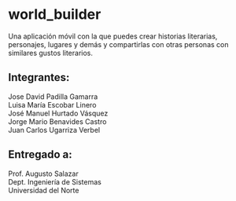 # world_builder  

Una aplicación móvil con la que puedes crear historias literarias, personajes, lugares y demás y compartirlas con otras personas con similares gustos literarios.  

## Integrantes:  

Jose David Padilla Gamarra  
Luisa María Escobar Linero  
José Manuel Hurtado Vásquez  
Jorge Mario Benavides Castro  
Juan Carlos Ugarriza Verbel  

## Entregado a:  
Prof. Augusto Salazar  
Dept. Ingeniería de Sistemas  
Universidad del Norte  
